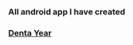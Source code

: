 ### All android app I have created
### [Denta Year](https://gitfront.io/r/S3L1M/6f46f45ec37b894808cd09987b997fe5d8dd0935/DentalYear/)
